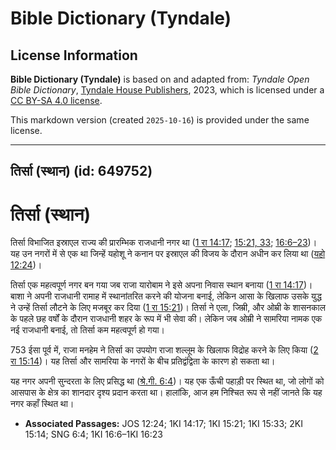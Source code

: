 # Bible Dictionary (Tyndale)

## License Information

**Bible Dictionary (Tyndale)** is based on and adapted from: _Tyndale Open Bible Dictionary_, [Tyndale House Publishers](https://tyndaleopenresources.com/), 2023, which is licensed under a [CC BY-SA 4.0 license](https://creativecommons.org/licenses/by-sa/4.0/legalcode.en).

This markdown version (created `2025-10-16`) is provided under the same license.



--------------------------------

## तिर्सा (स्थान) (id: 649752)

तिर्सा (स्थान)
==============

तिर्सा विभाजित इस्राएल राज्य की प्रारम्भिक राजधानी नगर था ([1 रा 14:17](https://ref.ly/1Kgs14:17); [15:21, 33](https://ref.ly/1Kgs15:21,1Kgs15:33); [16:6–23](https://ref.ly/1Kgs16:6-1Kgs16:23))। यह उन नगरों में से एक था जिन्हें यहोशू ने कनान पर इस्राएल की विजय के दौरान अधीन कर लिया था ([यहो 12:24](https://ref.ly/Josh12:24))।

तिर्सा एक महत्वपूर्ण नगर बन गया जब राजा यारोबाम ने इसे अपना निवास स्थान बनाया ([1 रा 14:17](https://ref.ly/1Kgs14:17))। बाशा ने अपनी राजधानी रामाह में स्थानांतरित करने की योजना बनाई, लेकिन आसा के खिलाफ उसके युद्ध ने उन्हें तिर्सा लौटने के लिए मजबूर कर दिया ([1 रा 15:21](https://ref.ly/1Kgs15:21))। तिर्सा ने एला, जिम्री, और ओम्री के शासनकाल के पहले छह वर्षों के दौरान राजधानी शहर के रूप में भी सेवा की। लेकिन जब ओम्री ने सामरिया नामक एक नई राजधानी बनाई, तो तिर्सा कम महत्वपूर्ण हो गया।

753 ईसा पूर्व में, राजा मनहेम ने तिर्सा का उपयोग राजा शल्लूम के खिलाफ विद्रोह करने के लिए किया ([2 रा 15:14](https://ref.ly/2Kgs15:14))। यह तिर्सा और सामरिया के नगरों के बीच प्रतिद्वंद्विता के कारण हो सकता था।

यह नगर अपनी सुन्दरता के लिए प्रसिद्ध था ([श्रे.गी. 6:4](https://ref.ly/Song6:4))। यह एक ऊँची पहाड़ी पर स्थित था, जो लोगों को आसपास के क्षेत्र का शानदार दृश्य प्रदान करता था। हालांकि, आज हम निश्चित रूप से नहीं जानते कि यह नगर कहाँ स्थित था।

* **Associated Passages:** JOS 12:24; 1KI 14:17; 1KI 15:21; 1KI 15:33; 2KI 15:14; SNG 6:4; 1KI 16:6–1KI 16:23


